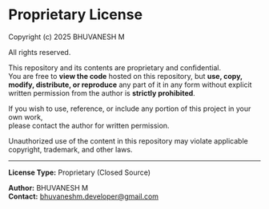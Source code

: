 # Proprietary License

Copyright (c) 2025 BHUVANESH M  

All rights reserved.

This repository and its contents are proprietary and confidential.  
You are free to **view the code** hosted on this repository, but **use, copy, modify, distribute, or reproduce** any part of it in any form without explicit written permission from the author is **strictly prohibited**.

If you wish to use, reference, or include any portion of this project in your own work,  
please contact the author for written permission.

Unauthorized use of the content in this repository may violate applicable copyright, trademark, and other laws.

---

**License Type:** Proprietary (Closed Source)

**Author:** BHUVANESH M  
**Contact:** bhuvaneshm.developer@gmail.com
